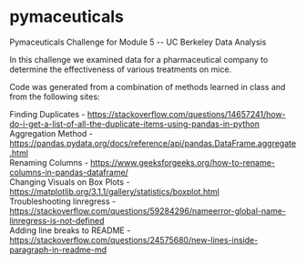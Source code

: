 # pymaceuticals
Pymaceuticals Challenge for Module 5 -- UC Berkeley Data Analysis 

In this challenge we examined data for a pharmaceutical company to determine the effectiveness of various treatments on mice.

Code was generated from a combination of methods learned in class and from the following sites:

Finding Duplicates - https://stackoverflow.com/questions/14657241/how-do-i-get-a-list-of-all-the-duplicate-items-using-pandas-in-python <br />
Aggregation Method - https://pandas.pydata.org/docs/reference/api/pandas.DataFrame.aggregate.html<br />
Renaming Columns - https://www.geeksforgeeks.org/how-to-rename-columns-in-pandas-dataframe/<br />
Changing Visuals on Box Plots - https://matplotlib.org/3.1.1/gallery/statistics/boxplot.html<br />
Troubleshooting linregress - https://stackoverflow.com/questions/59284296/nameerror-global-name-linregress-is-not-defined<br />
Adding line breaks to README - https://stackoverflow.com/questions/24575680/new-lines-inside-paragraph-in-readme-md
